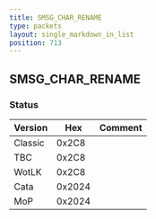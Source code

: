 ```yaml
---
title: SMSG_CHAR_RENAME
type: packets
layout: single_markdown_in_list
position: 713
---
```


## SMSG_CHAR_RENAME

### Status

Version    | Hex        | Comment
---------- | ---------- | ---------- 
Classic    | 0x2C8      | 
TBC        | 0x2C8      | 
WotLK      | 0x2C8      | 
Cata       | 0x2024     | 
MoP        | 0x2024     | 
